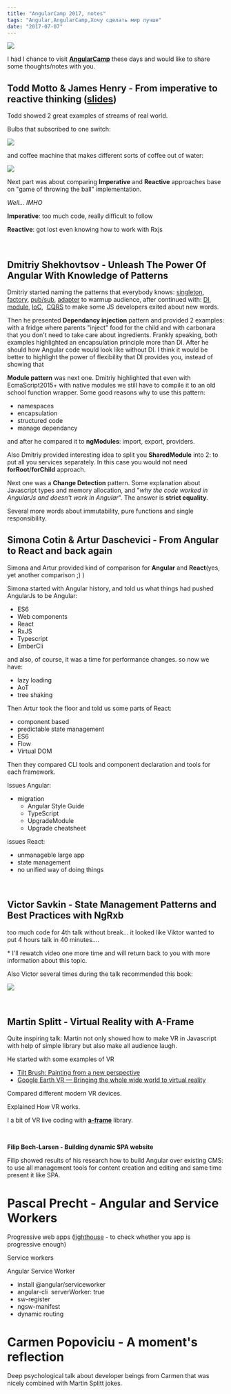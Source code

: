 ```yaml
---
title: "AngularCamp 2017, notes"
tags: "Angular,AngularCamp,Хочу сделать мир лучше"
date: "2017-07-07"
---
```


![](images/IMG-4c24743ce80cbbd8723a28eec0a6c01c-V.jpg)

I had I chance to visit **[AngularCamp](https://angularcamp.org)** these days and would like to share some thoughts/notes with you.

## Todd Motto & James Henry - From imperative to reactive thinking ([slides](https://speakerdeck.com/toddmotto/from-imperative-to-reactive-thinking))

Todd showed 2 great examples of streams of real world.

Bulbs that subscribed to one switch:

![](images/Screen-Shot-2017-07-10-at-22.01.25.png)

and coffee machine that makes different sorts of coffee out of water:

![](images/Screen-Shot-2017-07-10-at-22.02.57.png)

Next part was about comparing **Imperative** and **Reactive** approaches base on "game of throwing the ball" implementation.

_Well... IMHO_

**Imperative**: too much code, really difficult to follow

**Reactive**: got lost even knowing how to work with Rxjs

 

## Dmitriy Shekhovtsov - Unleash The Power Of Angular With Knowledge of Patterns

Dmitriy started naming the patterns that everybody knows: [singleton](https://en.wikipedia.org/wiki/Singleton_pattern), [factory](https://en.wikipedia.org/wiki/Factory_(object-oriented_programming)), [pub/sub](https://en.wikipedia.org/wiki/Publish%E2%80%93subscribe_pattern), [adapter](https://en.wikipedia.org/wiki/Adapter_pattern) to warmup audience, after continued with: [DI](https://en.wikipedia.org/wiki/Dependency_injection), [module](https://en.wikipedia.org/wiki/Module_pattern), [IoC](https://en.wikipedia.org/wiki/Inversion_of_control),  [CQRS](https://en.wikipedia.org/wiki/Command%E2%80%93query_separation) to make some JS developers exited about new words.

Then he presented **Dependancy injection** pattern and provided 2 examples: with a fridge where parents "inject" food for the child and with carbonara that you don't need to take care about ingredients. Frankly speaking, both examples highlighted an encapsulation principle more than DI. After he should how Angular code would look like without DI. I think it would be better to highlight the power of flexibility that DI provides you, instead of showing that

**Module pattern** was next one. Dmitriy highlighted that even with EcmaScript2015+ with native modules we still have to compile it to an old school function wrapper. Some good reasons why to use this pattern:

- namespaces
- encapsulation
- structured code
- manage dependancy

and after he compared it to **ngModules**: import, export, providers.

Also Dmitriy provided interesting idea to split you **SharedModule** into 2: to put all you services separately. In this case you would not need **forRoot**/**forChild** approach.

Next one was a **Change Detection** pattern. Some explanation about Javascript types and memory allocation, and "_why the code worked in AngularJs and doesn't work in Angular_". The answer is **strict equality**.

Several more words about immutability, pure functions and single responsibility.

## Simona Cotin & Artur Daschevici - From Angular to React and back again

Simona and Artur provided kind of comparison for **Angular** and **React**(yes, yet another comparison ;) )

Simona started with Angular history, and told us what things had pushed AngularJs to be Angular:

- ES6
- Web components
- React
- RxJS
- Typescript
- EmberCli

and also, of course, it was a time for performance changes. so now we have:

- lazy loading
- AoT
- tree shaking

Then Artur took the floor and told us some parts of React:

- component based
- predictable state management
- ES6
- Flow
- Virtual DOM

Then they compared CLI tools and component declaration and tools for each framework.

Issues Angular:

- migration
    - Angular Style Guide
    - TypeScript
    - UpgradeModule
    - Upgrade cheatsheet

issues React:

- unmanageble large app
- state management
- no unified way of doing things

 

## Victor Savkin - State Management Patterns and Best Practices with NgRxb

too much code for 4th talk without break... it looked like Viktor wanted to put 4 hours talk in 40 minutes....

\* I'll rewatch video one more time and will return back to you with more information about this topic.

Also Victor several times during the talk recommended this book:

[![](images/images.jpg)](https://books.google.nl/books/about/Enterprise_Integration_Patterns.html?id=bUlsAQAAQBAJ&printsec=frontcover&source=kp_read_button&redir_esc=y#v=onepage&q&f=false)

 

## Martin Splitt - Virtual Reality with A-Frame

Quite inspiring talk: Martin not only showed how to make VR in Javascript with help of simple library but also make all audience laugh.

He started with some examples of VR

- [Tilt Brush: Painting from a new perspective](https://www.youtube.com/watch?v=TckqNdrdbgk)
- [Google Earth VR — Bringing the whole wide world to virtual reality](https://www.youtube.com/watch?v=SCrkZOx5Q1M)

Compared different modern VR devices.

Explained How VR works.

I a bit of VR live coding with [**a-frame**](https://aframe.io) library.

 

**Filip Bech-Larsen - Building dynamic SPA website**

Filip showed results of his research how to build Angular over existing CMS: to use all management tools for content creation and editing and same time present it like SPA.

# Pascal Precht - Angular and Service Workers

Progressive web apps ([lighthouse](https://developers.google.com/web/tools/lighthouse/) - to check whether you app is progressive enough)

Service workers

Angular Service Worker

- install @angular/serviceworker
- angular-cli  serverWorker: true
- sw-register
- ngsw-manifest
- dynamic routing

# Carmen Popoviciu - A moment's reflection

Deep psychological talk about developer beings from Carmen that was nicely combined with Martin Splitt jokes.
